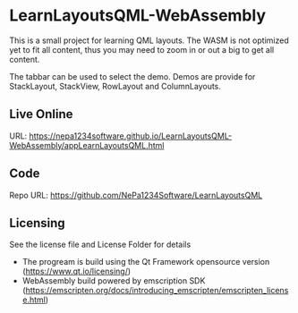 # LearnLayoutsQML-WebAssembly

This is a small project for learning QML layouts. 
The WASM is not optimized yet to fit all content, thus you may need to zoom in or out a big to get all content.

The tabbar can be used to select the demo. Demos are provide for StackLayout, StackView, RowLayout and ColumnLayouts.

## Live Online

URL: https://nepa1234software.github.io/LearnLayoutsQML-WebAssembly/appLearnLayoutsQML.html

## Code

Repo URL: https://github.com/NePa1234Software/LearnLayoutsQML

## Licensing

See the license file and License Folder for details
- The progream is build using the Qt Framework opensource version (https://www.qt.io/licensing/)
- WebAssembly build powered by emscription SDK (https://emscripten.org/docs/introducing_emscripten/emscripten_license.html)

